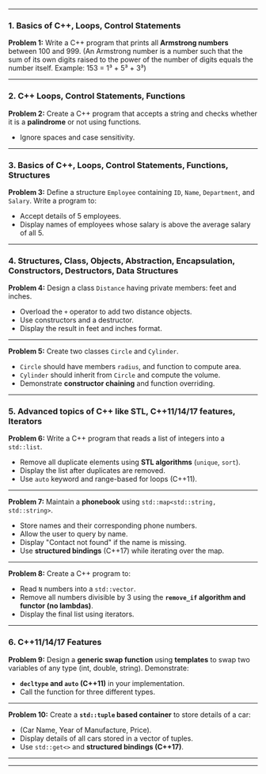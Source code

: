 
---

### **1. Basics of C++, Loops, Control Statements**

**Problem 1:**
Write a C++ program that prints all **Armstrong numbers** between 100 and 999.
(An Armstrong number is a number such that the sum of its own digits raised to the power of the number of digits equals the number itself. Example: 153 = 1³ + 5³ + 3³)

---

### **2. C++ Loops, Control Statements, Functions**

**Problem 2:**
Create a C++ program that accepts a string and checks whether it is a **palindrome** or not using functions.

* Ignore spaces and case sensitivity.

---

### **3. Basics of C++, Loops, Control Statements, Functions, Structures**

**Problem 3:**
Define a structure `Employee` containing `ID`, `Name`, `Department`, and `Salary`.
Write a program to:

* Accept details of 5 employees.
* Display names of employees whose salary is above the average salary of all 5.

---

### **4. Structures, Class, Objects, Abstraction, Encapsulation, Constructors, Destructors, Data Structures**

**Problem 4:**
Design a class `Distance` having private members: feet and inches.

* Overload the `+` operator to add two distance objects.
* Use constructors and a destructor.
* Display the result in feet and inches format.

---

**Problem 5:**
Create two classes `Circle` and `Cylinder`.

* `Circle` should have members `radius`, and function to compute area.
* `Cylinder` should inherit from `Circle` and compute the volume.
* Demonstrate **constructor chaining** and function overriding.

---

### **5. Advanced topics of C++ like STL, C++11/14/17 features, Iterators**

**Problem 6:**
Write a C++ program that reads a list of integers into a `std::list`.

* Remove all duplicate elements using **STL algorithms** (`unique`, `sort`).
* Display the list after duplicates are removed.
* Use `auto` keyword and range-based for loops (C++11).

---

**Problem 7:**
Maintain a **phonebook** using `std::map<std::string, std::string>`.

* Store names and their corresponding phone numbers.
* Allow the user to query by name.
* Display "Contact not found" if the name is missing.
* Use **structured bindings** (C++17) while iterating over the map.

---

**Problem 8:**
Create a C++ program to:

* Read `N` numbers into a `std::vector`.
* Remove all numbers divisible by 3 using the **`remove_if` algorithm and functor (no lambdas)**.
* Display the final list using iterators.

---

### **6. C++11/14/17 Features**

**Problem 9:**
Design a **generic swap function** using **templates** to swap two variables of any type (int, double, string).
Demonstrate:

* **`decltype` and `auto` (C++11)** in your implementation.
* Call the function for three different types.

---

**Problem 10:**
Create a **`std::tuple` based container** to store details of a car:

* (Car Name, Year of Manufacture, Price).
* Display details of all cars stored in a vector of tuples.
* Use `std::get<>` and **structured bindings (C++17)**.

---

---
